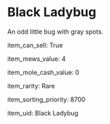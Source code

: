 # Black Ladybug

An odd little bug with gray spots.

item_can_sell: True

item_mews_value: 4

item_mole_cash_value: 0

item_rarity: Rare

item_sorting_priority: 8700

item_uid: Black Ladybug